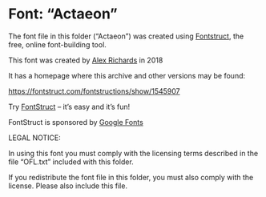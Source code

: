 ﻿# Font: “Actaeon”

The font file in this folder (“Actaeon”) was created using [Fontstruct](https://fontstruct.com), the free, online font-building tool.

This font was created by [Alex Richards](https://fontstruct.com/fontstructors/425909/oni_91) in 2018

It has a homepage where this archive and other versions may be found: 

https://fontstruct.com/fontstructions/show/1545907


Try [FontStruct](https://fontstruct.com) – it’s easy and it’s fun!

FontStruct is sponsored by [Google Fonts](https://fonts.google.com)

LEGAL NOTICE:

In using this font you must comply with the licensing terms
described in the file “OFL.txt” included with this folder.

If you redistribute the font file in this folder, you must also
comply with the license.  Please also include this file.
